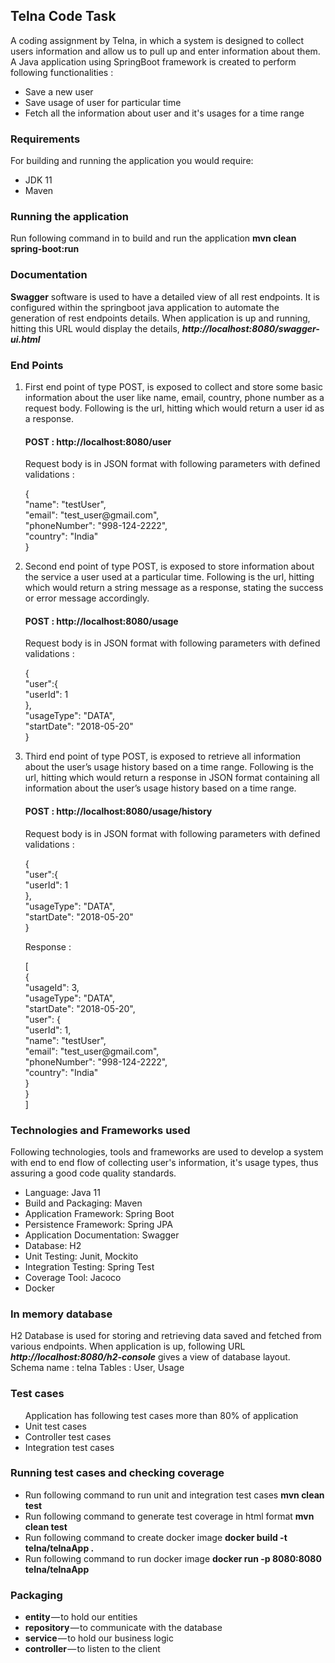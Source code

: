<h2>Telna Code Task</h2>

A coding assignment by Telna, in which a system	 is designed to	collect users information and allow	us to	pull up	and	enter information	about	them.
<br>A Java application using SpringBoot framework is created to perform following functionalities :
<ul>
<li>Save a new user</li>
<li>Save usage of user for particular time</li>
<li>Fetch all the information about user and it's usages for a time range</li>
</ul>

<h3>Requirements</h3>
For building and running the application you would require:<br>

<ul>
<li>JDK 11</li>
<li>Maven</li>
</ul>

<h3>Running the application</h3>
Run following command in to build and run the application <b>mvn clean spring-boot:run</b>

<h3>Documentation</h3>
<b>Swagger</b> software is used to have a detailed view of all rest endpoints. It is configured within the springboot java application to automate the generation of rest endpoints details.
When application is up and running, hitting this URL would display the details, <b><i>http://localhost:8080/swagger-ui.html</b></i>

<h3>End Points</h3>
<ol><li>First end point of type POST, is exposed to	collect	and	store	some basic information about the user like name,	email,	country,	phone	number as a request body.
Following is the url, hitting which would return a user id as a response.</li>
<h4>POST : http://localhost:8080/user</h4>
Request body is in JSON format with following parameters with defined validations :
<p>{<br/>"name": "testUser",<br/> "email": "test_user@gmail.com",<br/>"phoneNumber": "998-124-2222",<br/>"country": "India"<br/>}</p>
 </li>
<li>Second end point of type POST, is exposed to store information	about	the service	a	user used	at a particular
time.	
Following is the url, hitting which would return a string message as a response, stating the success or error message accordingly.</li>
<h4>POST : http://localhost:8080/usage</h4>
Request body is in JSON format with following parameters with defined validations :
<p>{<br/>"user":{<br/>"userId": 1<br/>},<br/> "usageType": "DATA",<br/>"startDate": "2018-05-20"<br/>}</p>
 </li>
<li>Third end point of type POST, is exposed to retrieve	all	information	about	 the	 user’s	 usage	 history based		
on	a	time	range.	
Following is the url, hitting which would return a response in JSON format containing all	information	about	 the	 user’s	 usage	 history based		
on	a	time	range.</li>
<h4>POST : http://localhost:8080/usage/history</h4>
Request body is in JSON format with following parameters with defined validations :
<p>{<br/>"user":{<br/>"userId": 1<br/>},<br/> "usageType": "DATA",<br/>"startDate": "2018-05-20"<br/>}</p>
Response : 
<p>[<br>{<br/>"usageId": 3,<br/>    "usageType": "DATA",<br/>"startDate": "2018-05-20",<br/>"user": {<br>"userId": 1,<br>"name": "testUser",<br/> "email": "test_user@gmail.com",<br/>"phoneNumber": "998-124-2222",<br/>"country": "India"<br>}<br>}<br>]</p>
</li>
</ol>
<h3>Technologies and Frameworks used</h3>
Following technologies, tools and frameworks are used to develop a system with end to end flow of collecting user's information, it's usage types, thus assuring a good code quality standards.<br>
<ul>
<li>Language: Java 11</li>
<li>Build and Packaging: Maven</li>
<li>Application Framework: Spring Boot</li>
<li>Persistence Framework: Spring JPA </li>
<li>Application Documentation: Swagger</li>
<li>Database: H2</li>
<li>Unit Testing: Junit, Mockito</li>
<li>Integration Testing: Spring Test</li>
<li>Coverage Tool: Jacoco</li>
<li>Docker</li>
</ul>

<h3>In memory database</h3>
H2 Database is used for storing and retrieving data saved and fetched from various endpoints.
When application is up, following URL <b><i>http://localhost:8080/h2-console</i></b> gives a view of database layout.<br>
Schema name : telna
Tables : User, Usage


<h3>Test cases</h3>
<ul>
 Application has following test cases more than 80% of application
  <li>Unit test cases</li>
  <li>Controller test cases</li>
  <li>Integration test cases</li>
</ul>

<h3>Running test cases and checking coverage</h3>
<ul>
<li>Run following command to run unit and integration test cases <b> mvn clean test</b></li>
<li>Run following command to generate test coverage in html format <b> mvn clean test</b></li>
<li>Run following command to create docker image <b>docker build -t telna/telnaApp .</b></li>
<li>Run following command to run docker image <b>docker run -p 8080:8080 telna/telnaApp</b></li>
</ul>

<h3>Packaging</h3>
<ul>
<li><b>entity</b> — to hold our entities</li>
<li><b>repository</b> — to communicate with the database</li>
<li><b>service</b> — to hold our business logic</li>
<li><b>controller</b> — to listen to the client</li>
</ul>



